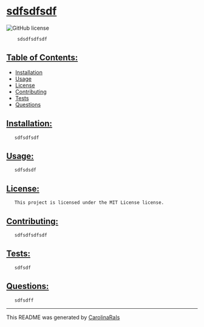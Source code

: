 # [sdfsdfsdf](#sdfsdfsdf)
        
![GitHub license](https://img.shields.io/badge/license-mit-green.svg)

        sdsdfsdfsdf
   
## [Table of Contents:](#table-of-contents:)
   
- [Installation](#installation)
- [Usage](#usage)
- [License](#license)
- [Contributing](#contributing)
- [Tests](#tests)
- [Questions](#questions)
   
## [Installation:](#installation:)
   
       sdfsdfsdf
   
## [Usage:](#usage:)
   
       sdfsdsdf
   
## [License:](#license:)
   
       This project is licensed under the MIT License license.
   
## [Contributing:](#contributing:)
   
       sdfsdfsdfsdf
   
## [Tests:](#tests:)
   
       sdfsdf
   
## [Questions:](#questions:)
   
       sdfsdff
   
------------------------------------------------------------------------------------------------
   
This README was generated by [CarolinaRaIs](https://github.com/CarolinaRaIs)